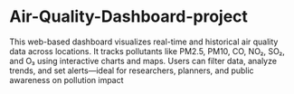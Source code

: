 # Air-Quality-Dashboard-project
This web-based dashboard visualizes real-time and historical air quality data across locations. It tracks pollutants like PM2.5, PM10, CO, NO₂, SO₂, and O₃ using interactive charts and maps. Users can filter data, analyze trends, and set alerts—ideal for researchers, planners, and public awareness on pollution impact

